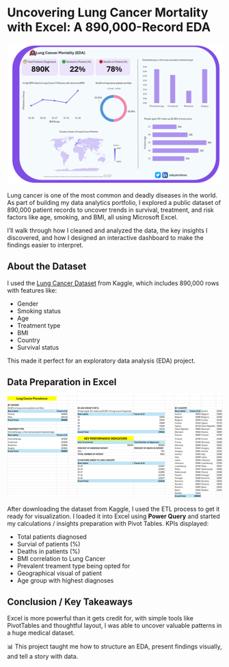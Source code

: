 # Uncovering Lung Cancer Mortality with Excel: A 890,000-Record EDA

![lung cancer excel dashboard](https://github.com/adeyemidoes/lung-cancer-eda/blob/main/lungcancereda.png)

Lung cancer is one of the most common and deadly diseases in the world. As part of building my data analytics portfolio, I explored a public dataset of 890,000 patient records to uncover trends in survival, treatment, and risk factors like age, smoking, and BMI, all using Microsoft Excel.

I’ll walk through how I cleaned and analyzed the data, the key insights I discovered, and how I designed an interactive dashboard to make the findings easier to interpret.

## About the Dataset
I used the [Lung Cancer Dataset](https://www.kaggle.com/datasets/khwaishsaxena/lung-cancer-dataset) from Kaggle, which includes 890,000 rows with features like:

* Gender
* Smoking status
* Age
* Treatment type
* BMI
* Country
* Survival status

This made it perfect for an exploratory data analysis (EDA) project.

## Data Preparation in Excel

![data pivot table](https://github.com/adeyemidoes/lung-cancer-eda/blob/main/pivot.png)

After downloading the dataset from Kaggle, I used the ETL process to get it ready for visualization. I loaded it into Excel using **Power Query** and started my calculations / insights preparation with Pivot Tables. KPIs displayed:

* Total patients diagnosed
* Survial of patients (%)
* Deaths in patients (%)
* BMI correlation to Lung Cancer
* Prevalent treament type being opted for
* Geographical visual of patient
* Age group with highest diagnoses

## Conclusion / Key Takeaways
Excel is more powerful than it gets credit for, with simple tools like PivotTables and thoughtful layout, I was able to uncover valuable patterns in a huge medical dataset.

📊 This project taught me how to structure an EDA, present findings visually, and tell a story with data.
